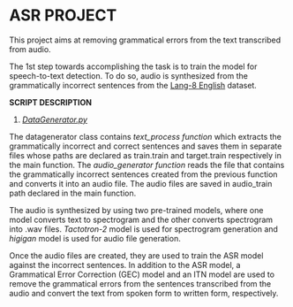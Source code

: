 # ASR PROJECT

This project aims at removing grammatical errors from the text transcribed from audio.

The 1st step towards accomplishing the task is to train the model for speech-to-text detection. To do so, audio is synthesized from the grammatically incorrect sentences from the [Lang-8 English](https://sites.google.com/site/naistlang8corpora/) dataset.

**SCRIPT DESCRIPTION**

1. _[DataGenerator.py](https://github.com/askaydevs/ITN_Phore/blob/asr/asr_ask/DataGeneration.py)_

The datagenerator class contains _text_process function_ which extracts the grammatically incorrect and correct sentences and saves them in separate files whose paths are declared as train.train and target.train respectively in the main function. 
The _audio_generator function_ reads the file that contains the grammatically incorrect sentences created from the previous function and converts it into an audio file. The audio files are saved in audio_train path declared in the main function.

The audio is synthesized by using two pre-trained models, where one model converts text to spectrogram and the other converts spectrogram into .wav files. _Tactotron-2_ model is used for spectrogram generation and _higigan_ model is used for audio file generation.

Once the audio files are created, they are used to train the ASR model against the incorrect sentences. In addition to the ASR model, a Grammatical Error Correction (GEC) model and an ITN model are used to remove the grammatical errors from the sentences transcribed from the audio and convert the text from spoken form to written form, respectively.
